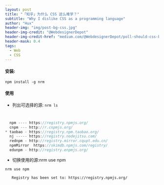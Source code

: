 ```yaml
---
layout: post
title: "「知乎」为什么 CSS 这么难学？"
subtitle: "Why I dislike CSS as a programming language"
author: "Hux"
header-img: "img/post-bg-css.jpg"
header-img-credit: "@WebdesignerDepot"
header-img-credit-href: "medium.com/@WebdesignerDepot/poll-should-css-become-more-like-a-programming-language-c74eb26a4270"
header-mask: 0.4
tags:
  - Web
  - CSS
---
```


#### 安装:

`npm install -g nrm`

#### 使用

- 列出可选择的源:
  `nrm ls`

```js


  npm ---- https://registry.npmjs.org/
  cnpm --- http://r.cnpmjs.org/
* taobao - https://registry.npm.taobao.org/
  nj ----- https://registry.nodejitsu.com/
  rednpm - http://registry.mirror.cqupt.edu.cn/
  npmMirror  https://skimdb.npmjs.com/registry/
  edunpm - http://registry.enpmjs.org/

```

- 切换使用的源:nrm use npm

`nrm use npm`

```
   Registry has been set to: https://registry.npmjs.org/
```
